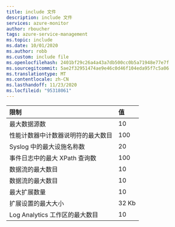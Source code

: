 ```yaml
---
title: include 文件
description: include 文件
services: azure-monitor
author: rboucher
tags: azure-service-management
ms.topic: include
ms.date: 10/01/2020
ms.author: robb
ms.custom: include file
ms.openlocfilehash: 2401bf29c26a4a43a7db500cc0b5a71948e77e7f
ms.sourcegitcommit: 5ae2f32951474ae9e46c0d46f104eda95f7c5a06
ms.translationtype: MT
ms.contentlocale: zh-CN
ms.lasthandoff: 11/23/2020
ms.locfileid: "95318061"
---
```

| 限制 | 值 |
|:---|:---|
| 最大数据源数 | 10 |
| 性能计数器中计数器说明符的最大数目 | 100 |
| Syslog 中的最大设施名称数 | 20 |
| 事件日志中的最大 XPath 查询数 | 100 |
| 数据流的最大数目 | 10 |
| 数据流的最大数目 | 10 |
| 最大扩展数量 | 10 |
| 扩展设置的最大大小 | 32 Kb |
| Log Analytics 工作区的最大数目 | 10 |
